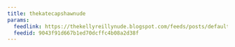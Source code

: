 ```yaml
---
title: thekatecapshawnude
params:
  feedlink: https://thekellyreillynude.blogspot.com/feeds/posts/default
  feedid: 9043f91d667b1ed70dcffc4b08a2d38f
---
```

